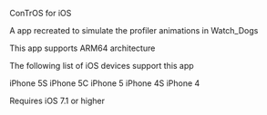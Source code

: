 ConTrOS for iOS

A app recreated to simulate the profiler animations in Watch_Dogs

This app supports ARM64 architecture

The following list of iOS devices support this app

iPhone 5S iPhone 5C iPhone 5 iPhone 4S iPhone 4

Requires iOS 7.1 or higher
